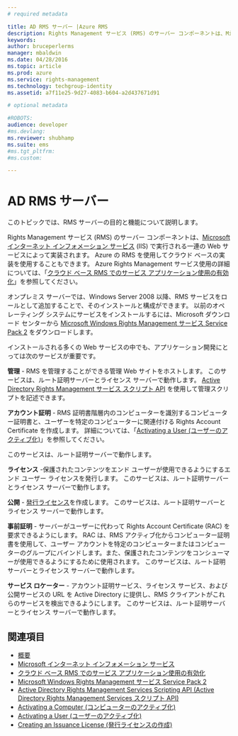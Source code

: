 ```yaml
---
# required metadata

title: AD RMS サーバー |Azure RMS
description: Rights Management サービス (RMS) のサーバー コンポーネントは、Microsoft インターネット インフォメーション サービスで実行される一連の Web サービスによって実装されます。
keywords:
author: bruceperlerms
manager: mbaldwin
ms.date: 04/28/2016
ms.topic: article
ms.prod: azure
ms.service: rights-management
ms.technology: techgroup-identity
ms.assetid: a7f11e25-9d27-4083-b604-a2d437671d91

# optional metadata

#ROBOTS:
audience: developer
#ms.devlang:
ms.reviewer: shubhamp
ms.suite: ems
#ms.tgt_pltfrm:
#ms.custom:

---
```


# AD RMS サーバー

このトピックでは、RMS サーバーの目的と機能について説明します。

Rights Management サービス (RMS) のサーバー コンポーネントは、[Microsoft インターネット インフォメーション サービス](http://www.iis.net/overview) (IIS) で実行される一連の Web サービスによって実装されます。 Azure の RMS を使用してクラウド ベースの実装を使用することもできます。 Azure Rights Management サービス使用の詳細については、「[クラウド ベース RMS でのサービス アプリケーション使用の有効化](how-to-use-file-api-with-aadrm-cloud.md)」を参照してください。

オンプレミス サーバーでは、Windows Server 2008 以降、RMS サービスをロールとして追加することで、そのインストールと構成ができます。 以前のオペレーティング システムにサービスをインストールするには、Microsoft ダウンロード センターから [Microsoft Windows Rights Management サービス Service Pack 2](http://www.microsoft.com/download/en/details.aspx?id=4909) をダウンロードします。

インストールされる多くの Web サービスの中でも、アプリケーション開発にとっては次のサービスが重要です。

**管理** - RMS を管理することができる管理 Web サイトをホストします。 このサービスは、ルート証明サーバーとライセンス サーバーで動作します。 [Active Directory Rights Management サービス スクリプト API](https://msdn.microsoft.com/library/Bb968797) を使用して管理スクリプトを記述できます。

**アカウント証明** - RMS 証明書階層内のコンピューターを識別するコンピューター証明書と、ユーザーを特定のコンピューターに関連付ける Rights Account Certificate を作成します。 詳細については、「[Activating a User (ユーザーのアクティブ化)](https://msdn.microsoft.com/library/Cc530378)」を参照してください。

このサービスは、ルート証明サーバーで動作します。

**ライセンス** -保護されたコンテンツをエンド ユーザーが使用できるようにするエンド ユーザー ライセンスを発行します。 このサービスは、ルート証明サーバーとライセンス サーバーで動作します。

**公開** - [発行ライセンス](https://msdn.microsoft.com/library/Aa362355)を作成します。 このサービスは、ルート証明サーバーとライセンス サーバーで動作します。

**事前証明** - サーバーがユーザーに代わって Rights Account Certificate (RAC) を要求できるようにします。 RAC は、RMS アクティブ化からコンピューター証明書を使用して、ユーザー アカウントを特定のコンピューターまたはコンピューターのグループにバインドします。また、保護されたコンテンツをコンシューマーが使用できるようにするために使用されます。 このサービスは、ルート証明サーバーとライセンス サーバーで動作します。

**サービス ロケーター** - アカウント証明サービス、ライセンス サービス、および公開サービスの URL を Active Directory に提供し、RMS クライアントがこれらのサービスを検出できるようにします。 このサービスは、ルート証明サーバーとライセンス サーバーで動作します。

 

## 関連項目 ##
* [概要](ad-rms-overview.md)
* [Microsoft インターネット インフォメーション サービス](http://www.iis.net/overview)
* [クラウド ベース RMS でのサービス アプリケーション使用の有効化](how-to-use-file-api-with-aadrm-cloud.md)
* [Microsoft Windows Rights Management サービス Service Pack 2](http://www.microsoft.com/download/en/details.aspx?id=4909)
* [Active Directory Rights Management Services Scripting API (Active Directory Rights Management Services スクリプト API)](https://msdn.microsoft.com/library/Bb968797)
* [Activating a Computer (コンピューターのアクティブ化)](https://msdn.microsoft.com/library/Cc530377)
* [Activating a User (ユーザーのアクティブ化)](https://msdn.microsoft.com/library/Cc530378)
* [Creating an Issuance License (発行ライセンスの作成)](https://msdn.microsoft.com/library/Aa362355)

 

 


<!--HONumber=Apr16_HO3-->


